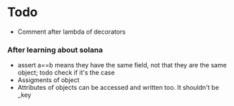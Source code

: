 # Todo

+ Comment after lambda of decorators

### After learning about solana

+ assert a==b means they have the same field, not that they are the same object; todo check if it's the case
+ Assigments of object
+ Attributes of objects can be accessed and written too. It shouldn't be _key